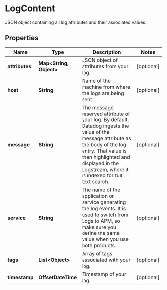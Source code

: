 

# LogContent

JSON object containing all log attributes and their associated values.
## Properties

Name | Type | Description | Notes
------------ | ------------- | ------------- | -------------
**attributes** | **Map&lt;String, Object&gt;** | JSON object of attributes from your log. |  [optional]
**host** | **String** | Name of the machine from where the logs are being sent. |  [optional]
**message** | **String** | The message [reserved attribute](https://docs.datadoghq.com/logs/log_collection/#reserved-attributes) of your log. By default, Datadog ingests the value of the message attribute as the body of the log entry. That value is then highlighted and displayed in the Logstream, where it is indexed for full text search. |  [optional]
**service** | **String** | The name of the application or service generating the log events. It is used to switch from Logs to APM, so make sure you define the same value when you use both products. |  [optional]
**tags** | **List&lt;Object&gt;** | Array of tags associated with your log. |  [optional]
**timestamp** | **OffsetDateTime** | Timestamp of your log. |  [optional]



